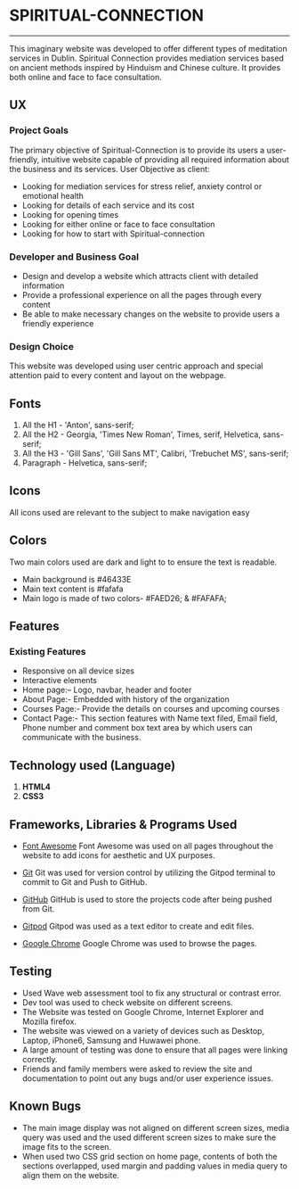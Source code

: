 # SPIRITUAL-CONNECTION
______________
This imaginary website was developed to offer different types of meditation services in Dublin. Spiritual Connection provides mediation services based on ancient methods inspired by Hinduism and Chinese culture. It provides both online and face to face consultation.
## UX

### Project Goals
The primary objective of Spiritual-Connection is to provide its users a user-friendly, intuitive website capable of providing all required information about the business and its services.
User Objective as client:
* Looking for mediation services for stress relief, anxiety control or emotional health
* Looking for details of each service and its cost
* Looking for opening times
* Looking for either online or face to face consultation
* Looking for how to start with Spiritual-connection

### Developer and Business Goal
* Design and develop a website which attracts client with detailed information
* Provide a professional experience on all the pages through every content
* Be able to make necessary changes on the website to provide users a friendly experience

### Design Choice
This website was developed using user centric approach and special attention paid to every content and layout on the webpage.

## Fonts
1. All the H1 - 'Anton', sans-serif;
2. All the H2 - Georgia, 'Times New Roman', Times, serif, Helvetica, sans-serif;
3. All the H3 - 'Gill Sans', 'Gill Sans MT', Calibri, 'Trebuchet MS', sans-serif;
4. Paragraph - Helvetica, sans-serif;

## Icons
All icons used are relevant to the subject to make navigation easy

## Colors
Two main colors used are dark and light to to ensure the text is readable.
 * Main background is #46433E
 * Main text content is #fafafa
 * Main logo is made of two colors- #FAED26; & #FAFAFA;

## Features

### Existing Features
* Responsive on all device sizes
* Interactive elements
* Home page:– Logo, navbar, header and footer
* About Page:- Embedded with history of the organization
* Courses Page:- Provide the details on courses and upcoming courses
* Contact Page:- This section features with Name text filed, Email field, Phone number and comment box text area by which users can communicate with the business. 

## Technology used (Language)
1. **HTML4**
2. **CSS3**

## Frameworks, Libraries & Programs Used

* [Font Awesome](https://fontawesome.com/)
Font Awesome was used on all pages throughout the website to add icons for aesthetic and UX purposes.

* [Git](https://git-scm.com/)
Git was used for version control by utilizing the Gitpod terminal to commit to Git and Push to GitHub.

* [GitHub](https://github.com/)
GitHub is used to store the projects code after being pushed from Git.

* [Gitpod](https://www.gitpod.io/)
Gitpod was used as a text editor to create and edit files.

* [Google Chrome](https://www.google.com/)
Google Chrome was used to browse the pages.

## Testing

* Used Wave web assessment tool to fix any structural or contrast error.
* Dev tool was used to check website on different screens.
* The Website was tested on Google Chrome, Internet Explorer and Mozilla firefox.
* The website was viewed on a variety of devices such as Desktop, Laptop, iPhone6, Samsung and Huwawei phone.
* A large amount of testing was done to ensure that all pages were linking correctly.
* Friends and family members were asked to review the site and documentation to point out any bugs and/or user experience issues.

## Known Bugs

* The main image display was not aligned on different screen sizes, media query was used and the used different screen sizes to make sure the image fits to the screen.
* When used two CSS grid section on home page, contents of both the sections overlapped, used margin and padding values in media query to align them on the website.
